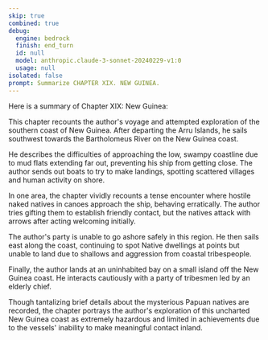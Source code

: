 ```yaml
---
skip: true
combined: true
debug:
  engine: bedrock
  finish: end_turn
  id: null
  model: anthropic.claude-3-sonnet-20240229-v1:0
  usage: null
isolated: false
prompt: Summarize CHAPTER XIX. NEW GUINEA.
---
```


Here is a summary of Chapter XIX: New Guinea:

This chapter recounts the author's voyage and attempted exploration of the southern coast of New Guinea. After departing the Arru Islands, he sails southwest towards the Bartholomeus River on the New Guinea coast.

He describes the difficulties of approaching the low, swampy coastline due to mud flats extending far out, preventing his ship from getting close. The author sends out boats to try to make landings, spotting scattered villages and human activity on shore.

In one area, the chapter vividly recounts a tense encounter where hostile naked natives in canoes approach the ship, behaving erratically. The author tries gifting them to establish friendly contact, but the natives attack with arrows after acting welcoming initially.

The author's party is unable to go ashore safely in this region. He then sails east along the coast, continuing to spot Native dwellings at points but unable to land due to shallows and aggression from coastal tribespeople.

Finally, the author lands at an uninhabited bay on a small island off the New Guinea coast. He interacts cautiously with a party of tribesmen led by an elderly chief.

Though tantalizing brief details about the mysterious Papuan natives are recorded, the chapter portrays the author's exploration of this uncharted New Guinea coast as extremely hazardous and limited in achievements due to the vessels' inability to make meaningful contact inland.
